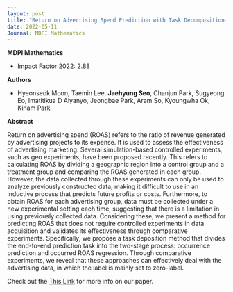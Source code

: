 ```yaml
---
layout: post
title: "Return on Advertising Spend Prediction with Task Decomposition-Based LSTM Model (Mathematics 2022)"
date: 2022-05-11
Journal: MDPI Mathematics
---
```

**MDPI Mathematics** 

- Impact Factor 2022: 2.88

**Authors**

- Hyeonseok Moon, Taemin Lee, **Jaehyung Seo**, Chanjun Park, Sugyeong Eo, Imatitikua D Aiyanyo, Jeongbae Park, Aram So, Kyoungwha Ok, Kinam Park

**Abstract**

Return on advertising spend (ROAS) refers to the ratio of revenue generated by advertising projects to its expense. It is used to assess the effectiveness of advertising marketing. Several simulation-based controlled experiments, such as geo experiments, have been proposed recently. This refers to calculating ROAS by dividing a geographic region into a control group and a treatment group and comparing the ROAS generated in each group. However, the data collected through these experiments can only be used to analyze previously constructed data, making it difficult to use in an inductive process that predicts future profits or costs. Furthermore, to obtain ROAS for each advertising group, data must be collected under a new experimental setting each time, suggesting that there is a limitation in using previously collected data. Considering these, we present a method for predicting ROAS that does not require controlled experiments in data acquisition and validates its effectiveness through comparative experiments. Specifically, we propose a task deposition method that divides the end-to-end prediction task into the two-stage process: occurrence prediction and occurred ROAS regression. Through comparative experiments, we reveal that these approaches can effectively deal with the advertising data, in which the label is mainly set to zero-label.

Check out the [This Link][DOI] for more info on our paper. 

[DOI]: https://doi.org/10.3390/math10101637
[jekyll-gh]: https://github.com/jekyll/jekyll
